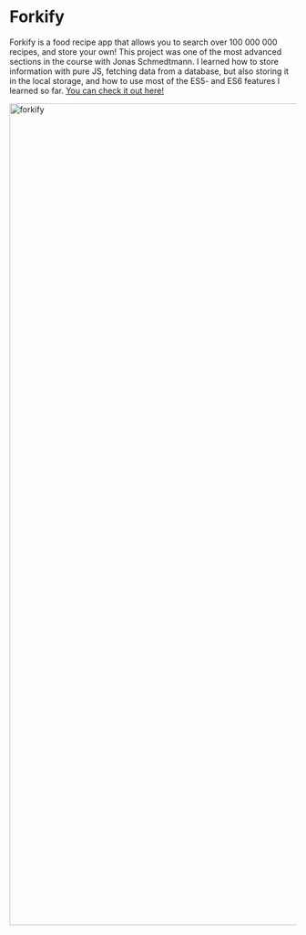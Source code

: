 # Forkify

Forkify is a food recipe app that allows you to search over 100 000 000 recipes, and store your own! This project was one of the most advanced sections in the course with Jonas Schmedtmann. I learned how to store information with pure JS, fetching data from a database, but also storing it in the local storage, and how to use most of the ES5- and ES6 features I learned so far. <a href="https://martinfjeld.github.io/Forkify/">You can check it out here!</a>

<img width="1440" alt="forkify" src="https://user-images.githubusercontent.com/4175275/124348961-233f1180-dbed-11eb-892a-cf598403172c.png">
